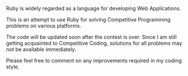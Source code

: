 Ruby is widely regarded as a language for developing Web Applications. 

This is an attempt to use Ruby for solving Competitive Programming problems on various platforms. 

The code will be updated soon after the contest is over. Since I am still getting acquainted to Competitive Coding, solutions for all problems may not be available immediately. 

Please feel free to comment on any improvements required in my coding style. 